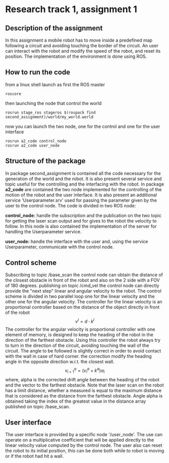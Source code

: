 
#  Research track 1, assignment 1

## Description of the assignment

In this assignment a mobile robot has to move inside a predefined map following a circuit and avoiding touching the border of the circuit.
An user can interact with the robot and modify the speed of the robot, and reset its position. 
The implementation of the environment is done using ROS.
 
## How to run the code
from a linux shell launch as first the ROS master
```
roscore
```
then launching the node that control the world
```
rosrun stage_ros stageros $(rospack find second_assignment)/world/my_world.world
```
now you can launch the two node, one for the control and one for the user interface
```
rosrun a2_code control_node
rosrun a2_code user_node
```

## Structure of the package
In package second_assignment is contained all the code necessary for the generation of the world and the robot. It is also present several service and topic useful for the controlling and the interfacing with the robot.
In package **a2_code** are contained the two node implemented for the controlling of the motion of the robot and the user interface.
 It is also present an additional service 'Userparameter.srv' used for passing the parameter given by the user to the control node.
 The code is divided in two ROS node:

**control_node:**
handle the subscription and the publication on the two topic for getting the laser scan output and for gives to the robot the velocity to follow.
In this node is also contained the implementation of the server for handling the Userparameter service.

**user_node:**
handle the interface with the user and, using the service Userparameter, communicate with the control node.



## Control scheme

Subscribing to topic /base_scan the control node can obtain the distance of the closest obstacle in front of the robot and also on the 2 side with a FOV of 180 degrees.
publishing on topic /cmd_vel the control node can directly provide the "next step" linear and angular velocity to the robot.
The control scheme is divided in two parallel loop one for the linear velocity and the other one for the angular velocity.
The controller for the linear velocity is an proportional controller based on the distance of the object directly in front of the robot
 $$
v^{l} = d\cdot k^{l} 
$$
The controller for the angular velocity is proportional controller with one element of memory, is designed to keep the heading of the robot in the direction of the farthest obstacle. Using this controller the robot always try to turn in the direction of the circuit, avoiding touching the wall of the circuit. The angle to be followed is slightly correct in order to avoid contact with the wall in case of hard corner. the correction modify the heading angle in the opposite direction w.r.t. the closest wall.
$$
v_{i+1}^{a} = (v_{i}^{a}+k^{a})\alpha_i
$$ 
where, alpha is the corrected drift angle between the heading of the robot and the vector to the farthest obstacle.
Note that the laser scan on the robot has a limit distance, whether a measured is equal to the maximum distance that is considered as the distance from the farthest obstacle.
Angle alpha is obtained taking the index of the greatest value in the distance array published on topic /base_scan.

## User interface
The user interface is provided by a specific node '/user_node'. The use can operate on a multiplicative coefficient that will be applied directly to the linear velocity value computed by the control node.
The user also can reset the robot to its initial position, this can be done both while to robot is moving or if the robot had hit a wall.






<!--stackedit_data:
eyJoaXN0b3J5IjpbLTE3NTU3MTk3NjRdfQ==
-->